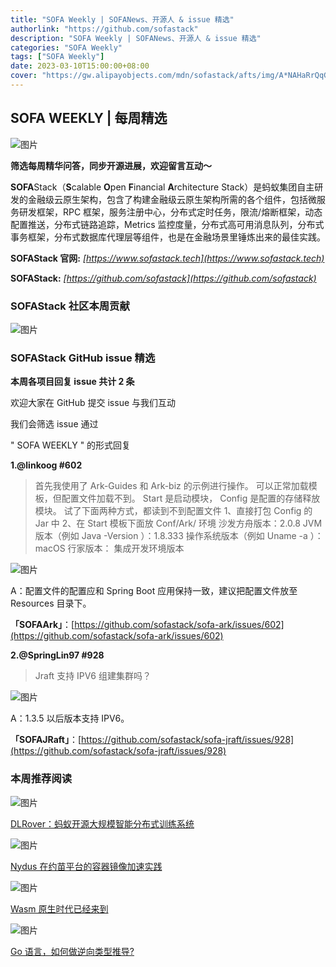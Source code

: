 ```yaml
---
title: "SOFA Weekly | SOFANews、开源人 & issue 精选"
authorlink: "https://github.com/sofastack"
description: "SOFA Weekly | SOFANews、开源人 & issue 精选"
categories: "SOFA Weekly"
tags: ["SOFA Weekly"]
date: 2023-03-10T15:00:00+08:00
cover: "https://gw.alipayobjects.com/mdn/sofastack/afts/img/A*NAHaRrQqGzAAAAAAAAAAAAAAARQnAQ"
---
```


## SOFA WEEKLY | 每周精选

![图片](https://p3-juejin.byteimg.com/tos-cn-i-k3u1fbpfcp/1e08fca65f7643c783d33f590bb41d5a~tplv-k3u1fbpfcp-zoom-1.image)

**筛选每周精华问答，同步开源进展，欢迎留言互动～**

**SOFA**Stack（**S**calable **O**pen **F**inancial **A**rchitecture Stack）是蚂蚁集团自主研发的金融级云原生架构，包含了构建金融级云原生架构所需的各个组件，包括微服务研发框架，RPC 框架，服务注册中心，分布式定时任务，限流/熔断框架，动态配置推送，分布式链路追踪，Metrics 监控度量，分布式高可用消息队列，分布式事务框架，分布式数据库代理层等组件，也是在金融场景里锤炼出来的最佳实践。

**SOFAStack 官网:** *[https://www.sofastack.tech](https://www.sofastack.tech)*

**SOFAStack:** *[https://github.com/sofastack](https://github.com/sofastack)*

### SOFAStack 社区本周贡献

![图片](https://mdn.alipayobjects.com/huamei_soxoym/afts/img/A*eP5zTZS9Mh0AAAAAAAAAAAAADrGAAQ/original)

### SOFAStack GitHub issue 精选

**本周各项目回复 issue 共计 2 条**

欢迎大家在 GitHub 提交 issue 与我们互动

我们会筛选 issue 通过 

" SOFA WEEKLY " 的形式回复

**1.@linkoog #602**

>首先我使用了 Ark-Guides 和 Ark-biz 的示例进行操作。
可以正常加载模板，但配置文件加载不到。
Start 是启动模块，
Config 是配置的存储释放模块。
试了下面两种方式，都读到不到配置文件
1、直接打包 Config 的 Jar 中
2、在 Start 模板下面放 Conf/Ark/
环境
沙发方舟版本：2.0.8
JVM 版本（例如 Java -Version ）：1.8.333
操作系统版本（例如 Uname -a ）：macOS
行家版本：
集成开发环境版本

![图片](https://mdn.alipayobjects.com/huamei_soxoym/afts/img/A*rW_5RJmVm2gAAAAAAAAAAAAADrGAAQ/original)

A：配置文件的配置应和 Spring Boot 应用保持一致，建议把配置文件放至 Resources 目录下。

**「SOFAArk」**：[https://github.com/sofastack/sofa-ark/issues/602](https://github.com/sofastack/sofa-ark/issues/602)

**2.@SpringLin97 #928**

>Jraft 支持 IPV6 组建集群吗？

![图片](https://mdn.alipayobjects.com/huamei_soxoym/afts/img/A*kCp0RKmQYLgAAAAAAAAAAAAADrGAAQ/original)

A：1.3.5 以后版本支持 IPV6。

**「SOFAJRaft」**：[https://github.com/sofastack/sofa-jraft/issues/928](https://github.com/sofastack/sofa-jraft/issues/928)

### 本周推荐阅读

![图片](https://mdn.alipayobjects.com/huamei_soxoym/afts/img/A*qbJsQZiTXaEAAAAAAAAAAAAADrGAAQ/original)

[DLRover：蚂蚁开源大规模智能分布式训练系统](https://mp.weixin.qq.com/s?__biz=MzUzMzU5Mjc1Nw==&mid=2247526048&idx=1&sn=3b15877be6c51d7faf0cb0def8dd8f2c&chksm=faa3897acdd4006c3d4e9984ff8d2c48198aca74115e03ac0becddbbe649a2494ba66f81e26f&scene=21&token=628094533&lang=zh_CN)

![图片](https://mdn.alipayobjects.com/huamei_soxoym/afts/img/A*5lk5T4GC6HwAAAAAAAAAAAAADrGAAQ/original)

[Nydus 在约苗平台的容器镜像加速实践](https://mp.weixin.qq.com/s?__biz=MzUzMzU5Mjc1Nw==&mid=2247525374&idx=1&sn=61ff3ed2ee956148fb0ad065fe50d1bb&chksm=faa38c24cdd405322bf73139edb9b82804fa424b560d4162755c02b83e5fc5bbd91fcfa582f1&scene=21&token=628094533&lang=zh_CN)

![图片](https://mdn.alipayobjects.com/huamei_soxoym/afts/img/A*hu0bQZt1HNsAAAAAAAAAAAAADrGAAQ/original)

[Wasm 原生时代已经来到](https://mp.weixin.qq.com/s?__biz=MzUzMzU5Mjc1Nw==&mid=2247523985&idx=1&sn=73adc8410675e7419731f8267bfebfc5&chksm=faa3714bcdd4f85d310583346e02d1d3a10e5cf97d23cc469104bdd1bbee499446f0a709a7c2&scene=21&token=628094533&lang=zh_CN)

![图片](https://mdn.alipayobjects.com/huamei_soxoym/afts/img/A*u3a9QLLk8DIAAAAAAAAAAAAADrGAAQ/original)

[Go 语言，如何做逆向类型推导?](https://mp.weixin.qq.com/s?__biz=MzUzMzU5Mjc1Nw==&mid=2247523846&idx=1&sn=001825b6396d817bb9c8c9fd8da388ec&chksm=faa371dccdd4f8ca4026523e5f6c109fb2368b0250f77ed9accb0d67e2e9085351840af177b5&scene=21&token=628094533&lang=zh_CN)
